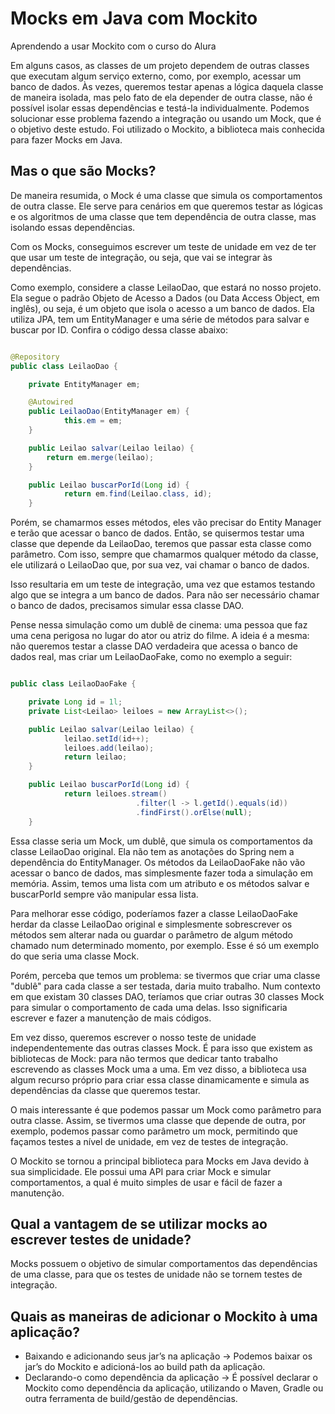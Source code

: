 # Mocks em Java com Mockito
Aprendendo a usar Mockito com o curso do Alura


Em alguns casos, as classes de um projeto dependem de outras classes que executam algum serviço externo, como, por exemplo, acessar um banco de dados. Às vezes, queremos testar apenas a lógica daquela classe de maneira isolada, mas pelo fato de ela depender de outra classe, não é possível isolar essas dependências e testá-la individualmente. Podemos solucionar esse problema fazendo a integração ou usando um Mock, que é o objetivo deste estudo. Foi utilizado o Mockito, a biblioteca mais conhecida para fazer Mocks em Java.

## Mas o que são Mocks?
De maneira resumida, o Mock é uma classe que simula os comportamentos de outra classe. Ele serve para cenários em que queremos testar as lógicas e os algoritmos de uma classe que tem dependência de outra classe, mas isolando essas dependências.

Com os Mocks, conseguimos escrever um teste de unidade em vez de ter que usar um teste de integração, ou seja, que vai se integrar às dependências.

Como exemplo, considere a classe LeilaoDao, que estará no nosso projeto. Ela segue o padrão Objeto de Acesso a Dados (ou Data Access Object, em inglês), ou seja, é um objeto que isola o acesso a um banco de dados. Ela utiliza JPA, tem um EntityManager e uma série de métodos para salvar e buscar por ID. Confira o código dessa classe abaixo:

~~~java

@Repository
public class LeilaoDao {

    private EntityManager em;

    @Autowired
    public LeilaoDao(EntityManager em) {
            this.em = em;
    }

    public Leilao salvar(Leilao leilao) {
        return em.merge(leilao);
    }

    public Leilao buscarPorId(Long id) {
            return em.find(Leilao.class, id);
    }

~~~

Porém, se chamarmos esses métodos, eles vão precisar do Entity Manager e terão que acessar o banco de dados. Então, se quisermos testar uma classe que depende da LeilaoDao, teremos que passar esta classe como parâmetro. Com isso, sempre que chamarmos qualquer método da classe, ele utilizará o LeilaoDao que, por sua vez, vai chamar o banco de dados.

Isso resultaria em um teste de integração, uma vez que estamos testando algo que se integra a um banco de dados. Para não ser necessário chamar o banco de dados, precisamos simular essa classe DAO.

Pense nessa simulação como um dublê de cinema: uma pessoa que faz uma cena perigosa no lugar do ator ou atriz do filme. A ideia é a mesma: não queremos testar a classe DAO verdadeira que acessa o banco de dados real, mas criar um LeilaoDaoFake, como no exemplo a seguir:

~~~java

public class LeilaoDaoFake {

    private Long id = 1l;
    private List<Leilao> leiloes = new ArrayList<>();

    public Leilao salvar(Leilao leilao) {
            leilao.setId(id++);
            leiloes.add(leilao);
            return leilao;
    }

    public Leilao buscarPorId(Long id) {
            return leiloes.stream()
                            .filter(l -> l.getId().equals(id))
                            .findFirst().orElse(null);
    }

~~~   

Essa classe seria um Mock, um dublê, que simula os comportamentos da classe LeilaoDao original. Ela não tem as anotações do Spring nem a dependência do EntityManager. Os métodos da LeilaoDaoFake não vão acessar o banco de dados, mas simplesmente fazer toda a simulação em memória. Assim, temos uma lista com um atributo e os métodos salvar e buscarPorId sempre vão manipular essa lista.

Para melhorar esse código, poderíamos fazer a classe LeilaoDaoFake herdar da classe LeilaoDao original e simplesmente sobrescrever os métodos sem alterar nada ou guardar o parâmetro de algum método chamado num determinado momento, por exemplo. Esse é só um exemplo do que seria uma classe Mock.

Porém, perceba que temos um problema: se tivermos que criar uma classe "dublê" para cada classe a ser testada, daria muito trabalho. Num contexto em que existam 30 classes DAO, teríamos que criar outras 30 classes Mock para simular o comportamento de cada uma delas. Isso significaria escrever e fazer a manutenção de mais códigos.

Em vez disso, queremos escrever o nosso teste de unidade independentemente das outras classes Mock. É para isso que existem as bibliotecas de Mock: para não termos que dedicar tanto trabalho escrevendo as classes Mock uma a uma. Em vez disso, a biblioteca usa algum recurso próprio para criar essa classe dinamicamente e simula as dependências da classe que queremos testar.

O mais interessante é que podemos passar um Mock como parâmetro para outra classe. Assim, se tivermos uma classe que depende de outra, por exemplo, podemos passar como parâmetro um mock, permitindo que façamos testes a nível de unidade, em vez de testes de integração.

O Mockito se tornou a principal biblioteca para Mocks em Java devido à sua simplicidade. Ele possui uma API para criar Mock e simular comportamentos, a qual é muito simples de usar e fácil de fazer a manutenção.

## Qual a vantagem de se utilizar mocks ao escrever testes de unidade?
Mocks possuem o objetivo de simular comportamentos das dependências de uma classe, para que os testes de unidade não se tornem testes de integração.

## Quais as maneiras de adicionar o Mockito à uma aplicação?
* Baixando e adicionando seus jar’s na aplicação -> Podemos baixar os jar’s do Mockito e adicioná-los ao build path da aplicação.
* Declarando-o como dependência da aplicação -> É possível declarar o Mockito como dependência da aplicação, utilizando o Maven, Gradle ou outra ferramenta de build/gestão de dependências.
